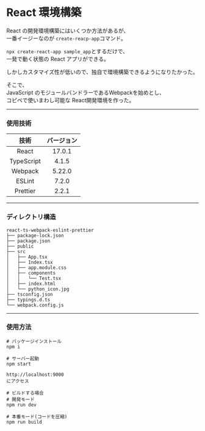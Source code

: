 # React 環境構築

React の開発環境構築にはいくつか方法があるが、  
一番イージーなのが ```create-reacp-app```コマンド。  
  
```npx create-react-app sample_app```とするだけで、  
一発で動く状態の React アプリができる。  
  
しかしカスタマイズ性が低いので、独自で環境構築できるようになりたかった。  
  
そこで、  
JavaScript のモジュールバンドラーであるWebpackを始めとし、  
コピペで使いまわし可能な React開発環境を作った。
***
### 使用技術
|技術|バージョン|
|:---:|:---:|
|React|17.0.1|
|TypeScript|4.1.5|
|Webpack|5.22.0|
|ESLint|7.2.0|
|Prettier|2.2.1|
***
### ディレクトリ構造
```
react-ts-webpack-eslint-prettier
├── package-lock.json
├── package.json
├── public
├── src
│   ├── App.tsx
│   ├── Index.tsx
│   ├── app.module.css
│   ├── components
│   │   └── Test.tsx
│   ├── index.html
│   └── python_icon.jpg
├── tsconfig.json
├── typings.d.ts
└── webpack.config.js
```
***
### 使用方法
```
# パッケージインストール
npm i

# サーバー起動
npm start

http://localhost:9000
にアクセス

# ビルドする場合
# 開発モード
npm run dev

# 本番モード(コードを圧縮)
npm run build
```
